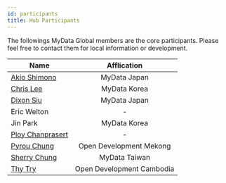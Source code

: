 ```yaml
---
id: participants
title: Hub Participants
---
```


The followings MyData Global members are the core participants. Please feel free to contact them for local information or development.  


| Name        |      Afflication      |
| ------------- | :-----------: |
| [Akio Shimono](https://twitter.com/shimono) | MyData Japan |
| [Chris Lee](https://twitter.com/mathmind2e) | MyData Korea |
| [Dixon Siu](https://twitter.com/dixon_siu) |  MyData Japan |
| Eric Welton | - |
| Jin Park | MyData Korea|
| [Ploy Chanprasert](https://twitter.com/ploychanprasert) | - |
| [Pyrou Chung](https://www.linkedin.com/in/pyrou-chung-4558b59b/) | Open Development Mekong |
| [Sherry Chung](https://twitter.com/SherryChung23) | MyData Taiwan |
| [Thy Try](https://twitter.com/try_thy) | Open Development Cambodia |
